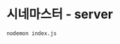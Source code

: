 # 시네마스터 - server

```
nodemon index.js
```

<!-- <div align="right">
Author: @jisulee42
</div>

## :grin: 01. 중요 모듈

| 모듈      | 버전                                                                    |
| --------- | ----------------------------------------------------------------------- |
| ExpressJs | ![Generic badge](https://img.shields.io/badge/version-4.18.1-green.svg) |
| mongodb   | ![Generic badge](https://img.shields.io/badge/version-4.8.1-red.svg)    |
| mongoose  | ![Generic badge](https://img.shields.io/badge/version-6.4.5-blue.svg)   |

## :blush: 02. API 설계

- Rule
  - Method tpye이 `get` 시, param 에 데이터 전송
  - `get` tpye에 data 넣고 싶을 시 param에 넣거나 post 로 변경하여 body에 넣고 전송

**a. 유저 : /user**
|기능|Type|End point|Req|Response|
|------|---|---|---|---|
|로그인|POST|/signUp|{ </br>email: String, </br>password: String</br>}|{</br>result :“회원가입이 완료되었습니다”</br>}|
|회원가입|POST|/signUp|{</br>email: String, </br>password:String, </br>name: String</br>}|{</br>result:"회원가입이 완료되었습니다."</br>}|
|정보 조회|GET|/:shortId|-|{</br>"\_id": String,</br>"email":String,</br>"name": String,</br>"type": String(local, naver, kakao),</br>"profileImg": String,</br>"shortId": String,</br>"createdAt": DateTime,</br>"updatedAt": DateTime,</br>"\_\_v": Number</br>}|
|유저 정보 수정|POST|/update|{</br>shortId: String,</br>password: String, </br>name: String, </br>type: String(lcaol, naver, kakao)</br>}|{</br>result: "유저 정보가 수정되었습니다.”</br>}|

**b. 영화 북마크 : /cart**
|기능|Type|End point|Req|Response|
|------|---|---|---|---|
|북마크 조회|GET|/list/:shortId|-|{</br>empty: Boolean, </br>result: List(String)}|
|북마크 등록 및 삭제|POST|/toggle|{</br>ShortId: String, </br>MovieId: String</br>}|{</br>bookmark: true,</br>result: "찜 목록에 '추가' 되었습니다."</br>} {</br>bookmark: false,</br>result: "찜 목록에서 '삭제' 되었습니다"</br>}|

**c. 영화 평점 : /star**
|기능|Type|End point|Req|Response|
|------|---|---|---|---|
|별점 조회|GET|/list/:shortId|-|{</br>empty: Boolean, </br>result: List(Object(movieId:String, star:Number, genreList: List(String)))</br>}|
|별점 등록 및 수정|POST|/add|{</br>shortId: String, </br>movieId:String, </br>star: Number</br>}|{</br>data: List(Object(movieId:String, star:Number, genreList: List(String))), </br>result: "별점 목록에 추가 되었습니다."</br>}|
|영화별 평균 별점|GET|/average/:movieId|-|{</br>movieId: String, </br>result: Number</br>}|

**d. 영화 리뷰**
**d-1. 전체 리뷰 : /reviewlist**
|기능|Type|End point|Req|Response|
|------|---|---|---|---|
|리뷰 조회|GET|/:movieId|-|[</br>{</br>"title":String,</br>"content":String,</br>"author":String,</br>"createdAt":Datetime,</br>"updatedAt":Datetime</br>}</br>]|

**d-2. 유저 별 리뷰 : /review**
|기능|Type|End point|Req|Response|
|------|---|---|---|---|
|유저별 리뷰 조회|GET|/user/:shortId|-|[</br>{</br>“movieId”: String,</br>“reviewId”: String, </br>“shortId”: String, </br>“author”: String, </br>“profileImg”: String, </br>“title”: String, </br>“content”: String, </br>“star”: String, </br>“createdAt”: Datetime, </br>“updatedAt”: Datetime, </br>“likeCount”: Number</br>}</br>]|
|작성된 리뷰 조회|GET|/find/:shortId/:reviewId|-|[</br>{</br>“movieId”: String,</br>“reviewId”: String, </br>“shortId”: String, </br>“author”: String, </br>“profileImg”: String, </br>“title”: String, </br>“content”: String, </br>“star”: String, </br>“createdAt”: Datetime, </br>“updatedAt”: Datetime, </br>“likeCount”: Number</br>}</br>]|
|리뷰 작성|POST|/add|{</br>“shortId”: String,</br>“movieId”: String, </br>“title”: String, </br>“content”: String, </br>“genreList” : List(String)</br>}|{</br>result: “리뷰가 작성되었습니다.”</br>}|
|리뷰 수정|POST|/update|{</br>“shortId”: String,</br>“movieId”: String,</br>“title”: String,</br>“content”: String</br>}|{</br>result: “리뷰가 수정되었습니다.”</br>}|
|리뷰 삭제|POST|/delete|{</br>“shortId”: String,</br>“movieId”: String</br>}|{</br>result: “리뷰가 삭제되었습니다.”</br>}|

**e. 리뷰 좋아요 : /like**
|기능|Type|End point|Req|Response|
|------|---|---|---|---|
|좋아요 생성 및 삭제|POST|/|{</br>“shortId”: String, </br>“reviewId”: String</br>}|{</br>“shortId”: String,</br>“reviewId”: String,</br>“like”: Boolean,</br>“likeCount”: Number</br>}|

**f. 평가하기 : /eval**
|기능|Type|End point|Req|Response|
|------|---|---|---|---|
|평가할 데이터 랜덤 조회|GET|/:movieCount|-|{</br>movieNum : Number, </br>"result": List(Number)</br>}|
|평가한 데이터 입력|POST|/|{</br>"shortId" : String, </br>"movieId" : String, </br>”star” : Number</br>}|{</br>"data": List(Object("movieId":String, "star":Number, "\_id":String), </br>”result” : "별점 목록에 없던 영화라 추가 되었습니다.”</br>}|

**g. 추천하기 : /recommendation**
|기능|Type|End point|Req|Response|
|------|---|---|---|---|
|추천 영화 목록 조회|GET|/:shortId|-|{</br>"recommendList": List(Object("movieId" : String,"star":Number))</br>}|

**h. 리포트 : /report**
|기능|Type|End point|Req|Response|
|------|---|---|---|---|
|별점 분포도 조회|GET|/dist/:shortId|-|{</br>"recommendList": List(Object("movieId" : String,"star":Number))</br>}|
|장르 선호도 조회|GET|/prefer/:shortId|-|{</br>"success": Boolean,</br>"result": Object(cnt:Number, aver:Number, sum:Number, feq:Number), </br>"msg": "별점 평균, 별점 개수, 최빈 별점 조회에 성공 했습니다."</br>}|

## :smirk: 03. DB 설계

![image](https://user-images.githubusercontent.com/11794584/187949239-955da38b-dfd7-40cc-b007-19a28fd148c5.png)

![image](https://user-images.githubusercontent.com/11794584/188101783-c57cfae6-4cb9-43d4-966b-4f77d3181f6a.png)

Cloud MongoDB 를 사용하여 동일한 데이터로 테스트하도록 세팅 -->
